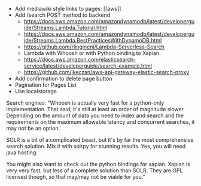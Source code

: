 * Add mediawiki style links to pages: [[aws]]
* Add /search POST method to backend
  + https://docs.aws.amazon.com/amazondynamodb/latest/developerguide/Streams.Lambda.Tutorial.html 
  + https://docs.aws.amazon.com/amazondynamodb/latest/developerguide/Streams.Lambda.BestPracticesWithDynamoDB.html
  + https://github.com/rlingineni/Lambda-Serverless-Search 
  + Lambda with Whoosh or with Python binding to Xapian
  + https://docs.aws.amazon.com/elasticsearch-service/latest/developerguide/search-example.html
  + https://github.com/jkeczan/aws-api-gateway-elastic-search-proxy
* Add confirmation to delete page button
* Pagination for Pages List
* Use localstorage


Search engines:
"Whoosh is actually very fast for a python-only implementation. That said, it's still at least an order of magnitude slower. Depending on the amount of data you need to index and search and the requirements on the maximum allowable latency and concurrent searches, it may not be an option.

SOLR is a bit of a complicated beast, but it's by far the most comprehensive search solution. Mix it with solrpy for stunning results. Yes, you will need java hosting.

You might also want to check out the python bindings for xapian. Xapian is very very fast, but less of a complete solution than SOLR. They are GPL licensed though, so that may/may not be viable for you."
